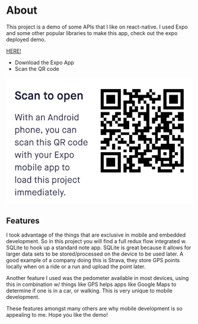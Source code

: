 # About

This project is a demo of some APIs that I like on react-native. I used Expo and some other popular
libraries to make this app, check out the expo deployed demo.

[HERE!](https://expo.io/@maritzuhcom/ExampleApp)

- Download the Expo App
- Scan the QR code

![code](./code.png)

## Features

I took advantage of the things that are exclusive in mobile and embedded development. So in this project you will find a full redux flow integrated w. SQLite to hook up a standard note app. SQLite is great because it allows for larger data sets to be stored/processed on the device to be used later. A good example of a company doing this is Strava, they store GPS points locally when on a ride or a run and upload the point later.

Another feature I used was the pedometer available in most devices, using this in combination w/ things like GPS helps apps like Google Maps to determine if one is in a car, or walking. This is very unique to mobile development.

These features amongst many others are why mobile development is so appealing to me. Hope you like the demo!
